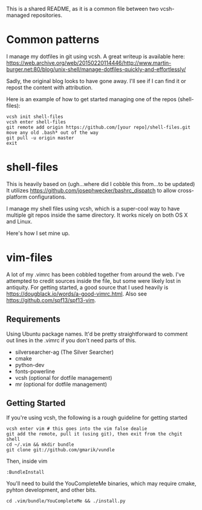 This is a shared README, as it is a common file between two vcsh-managed repositories.

# Common patterns

I manage my dotfiles in git using vcsh. A great writeup is available here: https://web.archive.org/web/20150220114446/http://www.martin-burger.net:80/blog/unix-shell/manage-dotfiles-quickly-and-effortlessly/

Sadly, the original blog looks to have gone away. I'll see if I can find it or repost the content with attribution.

Here is an example of how to get started managing one of the repos (shell-files):
```
vcsh init shell-files
vcsh enter shell-files
git remote add origin https://github.com/[your repo]/shell-files.git
move any old .bash* out of the way
git pull -u origin master
exit
```

# shell-files

This is heavily based on (ugh...where did I cobble this from...to be updated)
It utilizes https://github.com/josephwecker/bashrc_dispatch to allow cross-platform configurations.

I manage my shell files using vcsh, which is a super-cool way to have multiple git repos inside the same directory. It works nicely on both OS X and Linux.

Here's how I set mine up.

# vim-files

A lot of my .vimrc has been cobbled together from around the web. I've attempted to credit sources inside the file, but some were likely lost in antiquity. For getting started, a good source that I used heavily is https://dougblack.io/words/a-good-vimrc.html. Also see https://github.com/spf13/spf13-vim.

## Requirements
Using Ubuntu package names. It'd be pretty straightforward to comment out lines in the .vimrc if you don't need parts of this.

* silversearcher-ag (The Silver Searcher)
* cmake
* python-dev
* fonts-powerline
* vcsh (optional for dotfile management)
* mr (optional for dotfile management)

## Getting Started
If you're using vcsh, the following is a rough guideline for getting started

```
vcsh enter vim # this goes into the vim false dealie
git add the remote, pull it (using git), then exit from the chgit shell
cd ~/.vim && mkdir bundle
git clone git://github.com/gmarik/vundle
```
Then, inside vim
```
:BundleInstall
```

You'll need to build the YouCompleteMe binaries, which may require cmake, pyhton development, and other bits.
```
cd .vim/bundle/YouCompleteMe && ./install.py
```
